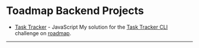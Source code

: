 # Toadmap Backend Projects

- [Task Tracker](https://github.com/abdelrahmanMansour1/Backend_Projects/tree/main/Task_Tracker) - JavaScript
  My solution for the [Task Tracker CLI](https://roadmap.sh/projects/task-tracker) challenge on [roadmap](https://roadmap.sh/).

---
